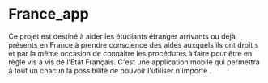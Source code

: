 # France_app
Ce projet  est destiné à aider les étudiants étranger arrivants  ou  déjà présents en France à prendre conscience des aides auxquels ils ont droit s et par la même occasion de connaitre les procédures à faire pour être en règle vis à vis de l'Etat Français.
C'est une  application mobile qui permettra à tout un chacun la possibilité de pouvoir l'utiliser n'importe   .
